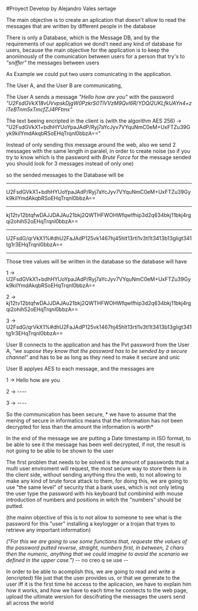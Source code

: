 #Proyect Develop by Alejandro Vales sertage

The main objective is to create an aplication that doesn't allow to read the messages that are written by different people in the database

There is only a Database, which is the Message DB, and by the requirements of our application we dond't need any kind of database for users, because the main objective for the application is to keep the anonimously of the comunication between users for a person that try's to *"sniffer"*  the messages between users


As Example we could put two users comunicating in the application.

The User A, and the User B are communicating,

The User A sends a message *"Hello how are you"* with the password *"U2FsdGVkX18vUVvpskDjgW0PzkrS0TlVVzM9Qvl6R/YDQI2UKLfkUAYn4+ziTeBTnm5xTmcfZJ4PFtmx"*


The text beeing encripted in the client is (with the algorithm AES 256) -> "U2FsdGVkX1+bdhHYUoYpaJAdP/Ryj7aYcJyv7VYquNmC0eM+UxFTZu39Gyk9kilYmdAkqbRSoEHqTrqnl0bbzA=="

Instead of only sending this message around the web, also we send 2 messages with the same length in paralel, in order to create noise (so if you try to know which is the password with *Brute Force* for the message sended you should look for 3 messages instead of only one)

so the sended messages to the Database will be

-----------
U2FsdGVkX1+bdhHYUoYpaJAdP/Ryj7aYcJyv7VYquNmC0eM+UxFTZu39Gyk9kilYmdAkqbRSoEHqTrqnl0bbzA==

-----------
kj12tv12btqfwDAJJDAJAu21bkj2QWTHFWOHWfqwlfhip3d2q634bkj11bkj4rgqi2ohih52oEHqTrqnl0bbzA==

-----------
U2FsdG/qrVkX1%#dhU2FaJAdP125vk1467hj45hlt13rtl1v3tl1t3413b13gligt341tg1r3EHqTrqnl0bbzA==

-----------

Those tree values will be written in the database so the database will have


1 -> U2FsdGVkX1+bdhHYUoYpaJAdP/Ryj7aYcJyv7VYquNmC0eM+UxFTZu39Gyk9kilYmdAkqbRSoEHqTrqnl0bbzA==

2 -> kj12tv12btqfwDAJJDAJAu21bkj2QWTHFWOHWfqwlfhip3d2q634bkj11bkj4rgqi2ohih52oEHqTrqnl0bbzA==

3 -> U2FsdG/qrVkX1%#dhU2FaJAdP125vk1467hj45hlt13rtl1v3tl1t3413b13gligt341tg1r3EHqTrqnl0bbzA==


User B connects to the application and has the Pvt password from the User A, *"we supose they know that the password has to be sended by a secure channel"* and has to be as long as they need to make it secure and unic

User B applyes AES to each message, and the messages are  

1 -> Hello how are you

2 -> ----

3 -> ----

So the communication has been secure, * we have to assume that the mening of secure in informatics means that the information has not been decrypted for less than the amount the information is worth*


In the end of the message we are putting a Date timestamp in ISO format, to be able to see it the message has been well decrypted, if not, the result is not going to be able to be shown to the user


The first problen that needs to be solved is the amount of passwords that a multi user enviroment will request, the most secure way to store them is in the client side, without sending anything thru the web, to not allowing to make any kind of brute force attack to them, for doing this, we are going to use "the same level" of security that a bank uses, which is not only leting the user type the password with his keyboard but combinind with mouse introduction of numbers and positions in witch the "numbers" should be putted.


(the mainn objective of this is to not allow to someone to see what is the password for this "user" installing a keylogger or a trojan that tryes to retrieve any important information)


*("For this we are going to use some functions that, requeste tthe values of the password putted reverse, straight, numbers first, in between, 2 chars then the numeric, anything that we could imagine to avoid the scenario we defined in the upper case.")* -- no creo q se use --


In order to be able to acomplish this, we are going to read and write a (encripted) file just that the user provides us, or that we generate to the user iff it is the first time he access to the aplicacion, we have to explain him how it works, and how we have to each time he connects to the web page, upload the ultimate wersion for descifrating the messages the users send all across the world


